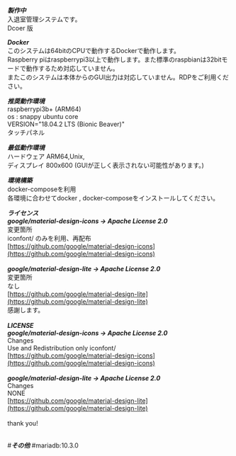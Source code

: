 ***製作中*** <br>
入退室管理システムです。<br>
Dcoer 版<br>

***Docker***<br>
このシステムは64bitのCPUで動作するDockerで動作します。<br>
Raspberry piはraspberrypi3以上で動作します。また標準のraspbianは32bitモードで動作するため対応していません。<br>
またこのシステムは本体からのGUI出力は対応していません。RDPをご利用ください。<br>


***推奨動作環境***<br>
raspberrypi3b+ (ARM64)<br>
os : snappy ubuntu core<br>
VERSION="18.04.2 LTS (Bionic Beaver)"<br>
タッチパネル<br>

***最低動作環境***<br>
ハードウェア ARM64,Unix,<br>
ディスプレイ 800x600 (GUIが正しく表示されない可能性があります。)<br>

***環境構築***<br>
docker-composeを利用<br>
各環境に合わせてdocker , docker-composeをインストールしてください。<br>

***ライセンス***<br>
***google/material-design-icons -> Apache License 2.0***<br>
変更箇所<br>
iconfont/ のみを利用、再配布<br>
[https://github.com/google/material-design-icons](https://github.com/google/material-design-icons)<br>
<br>
***google/material-design-lite -> Apache License 2.0***<br>
変更箇所<br>
なし<br>
[https://github.com/google/material-design-lite](https://github.com/google/material-design-lite)
<br>
感謝します。
<br><br>
***LICENSE***<br>
***google/material-design-icons -> Apache License 2.0***<br>
Changes<br>
Use and Redistribution only iconfont/<br>
[https://github.com/google/material-design-icons](https://github.com/google/material-design-icons)<br>
<br>
***google/material-design-lite -> Apache License 2.0***<br>
Changes<br>
NONE<br>
[https://github.com/google/material-design-lite](https://github.com/google/material-design-lite)<br>
<br>
thank you!
<br><br>


#***その他***
#mariadb:10.3.0
